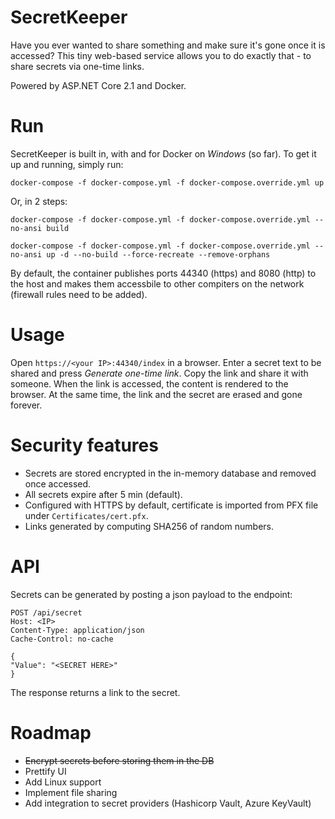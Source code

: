 # SecretKeeper
Have you ever wanted to share something and make sure it's gone once it is accessed? This tiny web-based service allows you to do exactly that - to share secrets via one-time links.

Powered by ASP.NET Core 2.1 and Docker.

# Run
SecretKeeper is built in, with and for Docker on *Windows* (so far). To get it up and running, simply run:

```
docker-compose -f docker-compose.yml -f docker-compose.override.yml up
```

Or, in 2 steps:

```
docker-compose -f docker-compose.yml -f docker-compose.override.yml --no-ansi build

docker-compose -f docker-compose.yml -f docker-compose.override.yml --no-ansi up -d --no-build --force-recreate --remove-orphans
```

By default, the container publishes ports 44340 (https) and 8080 (http) to the host and makes them accessbile to other compiters on the network (firewall rules need to be added).

# Usage
Open `https://<your IP>:44340/index` in a browser. Enter a secret text to be shared and press *Generate one-time link*. Copy the link and share it with someone. When the link is accessed, the content is rendered to the browser. At the same time, the link and the secret are erased and gone forever.

# Security features
- Secrets are stored encrypted in the in-memory database and removed once accessed.
- All secrets expire after 5 min (default).
- Configured with HTTPS by default, certificate is imported from PFX file under `Certificates/cert.pfx`.
- Links generated by computing SHA256 of random numbers.

# API
Secrets can be generated by posting a json payload to the endpoint: 
```
POST /api/secret 
Host: <IP>
Content-Type: application/json
Cache-Control: no-cache

{
"Value": "<SECRET HERE>"
}
```

The response returns a link to the secret.

# Roadmap
- <s>Encrypt secrets before storing them in the DB</s>
- Prettify UI
- Add Linux support
- Implement file sharing
- Add integration to secret providers (Hashicorp Vault, Azure KeyVault)